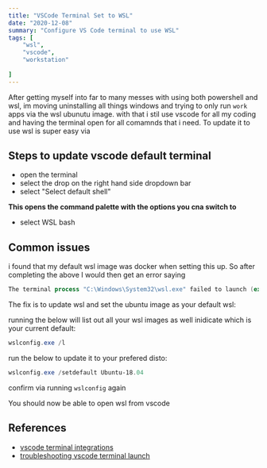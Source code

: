```yaml
---
title: "VSCode Terminal Set to WSL"
date: "2020-12-08"
summary: "Configure VS Code terminal to use WSL"
tags: [
    "wsl",
    "vscode",
    "workstation"
    
]
---
```


After getting myself into far to many messes with using both powershell and wsl, im moving uninstalling all things windows and trying to only run `work` apps via the wsl ubunutu image. with that i stil use vscode for all my coding and having the terminal open for all comamnds that i need. To update it to use wsl is super easy via

## Steps to update vscode default terminal

- open the terminal
- select the drop on the right hand side dropdown bar
- select "Select default shell"

**This opens the command palette with the options you cna switch to**

- select WSL bash

## Common issues

i found that my default wsl image was docker when setting this up. So after completing the above I would then get an error saying 

``` powershell
The terminal process "C:\Windows\System32\wsl.exe" failed to launch (exit code: 1).
```

The fix is to update wsl and set the ubuntu image as your default wsl:
  
running the below will list out all your wsl images as well inidicate which is your current default:

``` powershell
wslconfig.exe /l
```

run the below to update it to your prefered disto:

``` powershell
wslconfig.exe /setdefault Ubuntu-18.04
```

confirm via running `wslconfig` again

You should now be able to open wsl from vscode

## References

- [vscode terminal integrations](https://code.visualstudio.com/docs/editor/integrated-terminal)
- [troubleshooting vscode terminal launch](https://code.visualstudio.com/docs/supporting/troubleshoot-terminal-launch)
